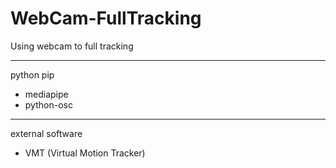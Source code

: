 # WebCam-FullTracking
Using webcam to full tracking

---
python pip
- mediapipe
- python-osc
---
external software
- VMT (Virtual Motion Tracker)
